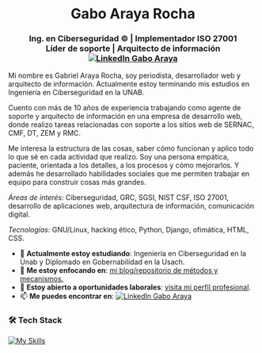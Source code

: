 <h1 align="center">Gabo Araya Rocha</h1>
<h3 align="center">Ing. en Ciberseguridad © | Implementador ISO 27001 <br /> Líder de soporte | Arquitecto de información 
<br /><a href="https://www.linkedin.com/in/gaboaraya/"><img src="https://img.shields.io/badge/Linkedin-0077b5?style=flat&logo=linkedin" alt="LinkedIn Gabo Araya" /></a>
</h3>

Mi nombre es Gabriel Araya Rocha, soy periodista, desarrollador web y arquitecto de información. Actualmente estoy terminando mis estudios en Ingeniería en Ciberseguridad en la UNAB. 

Cuento con más de 10 años de experiencia trabajando como agente de soporte y arquitecto de información en una empresa de desarrollo web, donde realizo tareas relacionadas con soporte a los sitios web de SERNAC, CMF, DT, ZEM y RMC. 

Me interesa la estructura de las cosas, saber cómo funcionan y aplico todo lo que sé en cada actividad que realizo. Soy una persona empática, paciente, orientada a los detalles, a los procesos y cómo mejorarlos. Y además he desarrollado habilidades sociales que me permiten trabajar en equipo para construir cosas más grandes. 

*Áreas de interés:* Ciberseguridad, GRC, SGSI, NIST CSF, ISO 27001, desarrollo de aplicaciones web, arquitectura de información, comunicación digital. 

*Tecnologías:* GNU/Linux, hacking ético, Python, Django, ofimática, HTML, CSS.

<div align="left">
        <ul>
            <li>🌱 <strong>Actualmente estoy estudiando</strong>: Ingeniería en Ciberseguridad en la Unab y Diplomado en Gobernabilidad en la Usach.</li>
            <li>🎯 <strong>Me estoy enfocando en</strong>: <a href="https://gaboaraya.pythonanywhere.com/">mi blog/repositorio de métodos y mecanismos.</a></li>
            <li>🤔 <b>Estoy abierto a oportunidades laborales</b>: <a href="https://gaboaraya.pythonanywhere.com/contacto/">visita mi perfil profesional</a>.</li>
            <li>📫 <strong>Me puedes encontrar en</strong>: <a href="https://www.linkedin.com/in/gaboaraya/"><img src="https://img.shields.io/badge/Linkedin-0077b5?style=flat&logo=linkedin" alt="LinkedIn Gabo Araya" /></a></li>
        </ul>
</div>

### 🛠 Tech Stack

[![My Skills](https://skillicons.dev/icons?i=python,django,css,bootstrap,html,js,php,mysql,sqlite,postgres,git,github,docker,vscode,bash,linux,kali,windows,markdown&perline=12)](https://skillicons.dev)

